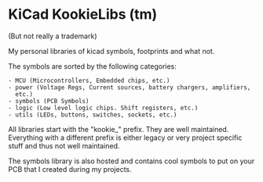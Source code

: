 # KiCad KookieLibs (tm)
(But not really a trademark)

My personal libraries of kicad symbols, footprints and what not.

The symbols are sorted by the following categories:

    - MCU (Microcontrollers, Embedded chips, etc.)
    - power (Voltage Regs, Current sources, battery chargers, amplifiers,
      etc.)
    - symbols (PCB Symbols)
    - logic (Low level logic chips. Shift registers, etc.)
    - utils (LEDs, buttons, switches, sockets, etc.)

All libraries start with the "kookie_" prefix. They are well maintained. Everything with a different prefix is either legacy or very project specific stuff and thus not well maintained.

The symbols library is also hosted <HERE> and contains cool symbols to put on your PCB that I created during my projects.
